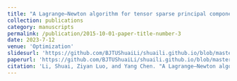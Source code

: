 ```yaml
---
title: "A Lagrange–Newton algorithm for tensor sparse principal component analysis"
collection: publications
category: manuscripts
permalink: /publication/2015-10-01-paper-title-number-3
date: 2023-7-12
venue: 'Optimization'
slidesurl: 'https://github.com/BJTUShuaiLi/shuaili.github.io/blob/master/files/LNA.pdf'
paperurl: 'https://github.com/BJTUShuaiLi/shuaili.github.io/blob/master/files/LNA.bib'
citation: 'Li, Shuai, Ziyan Luo, and Yang Chen. "A Lagrange–Newton algorithm for tensor sparse principal component analysis." Optimization 73.9 (2024): 2933-2951.'
---
```

